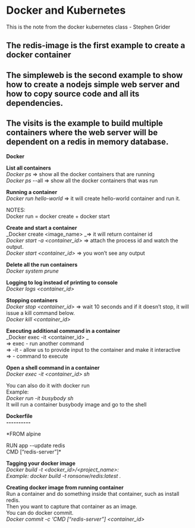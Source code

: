 # Docker and Kubernetes

This is the note from the docker kubernetes class - Stephen Grider<br/>

## The redis-image is the first example to create a docker container<br/>

## The simpleweb is the second example to show how to create a nodejs simple web server and how to copy source code and all its dependencies.<br/>

## The visits is the example to build multiple containers where the web server will be dependent on a redis in memory database.<br/>

**Docker**

**List all containers**<br/>
_Docker ps_ => show all the docker containers that are running <br/>
_Docker ps_ --all => show all the docker containers that was run <br/>

**Running a container**<br/>
_Docker run hello-world_ => it will create hello-world container and run it.<br/>

NOTES:<br/>
Docker run = docker create + docker start<br/>

**Create and start a container**<br/>
_Docker create <image_name> _=> it will return container id<br/>
_Docker start -a <container_id>_ => attach the process id and watch the output.<br/>
_Docker start <container_id>_ => you won’t see any output<br/>

**Delete all the run containers**<br/>
_Docker system prune_<br/>

**Logging to log instead of printing to console**<br/>
_Docker logs <container_id>_<br/>

**Stopping containers**<br/>
_Docker stop <container_id>_ => wait 10 seconds and if it doesn’t stop, it will issue a kill command below. <br/>
_Docker kill <container_id>_<br/>

**Executing additional command in a container**<br/>
_Docker exec -it <container_id> <command> _ <br/>
=> exec - run another command <br/>
=> -it - allow us to provide input to the container and make it interactive<br/>
=> <command> - command to execute<br/>

**Open a shell command in a container**<br/>
_Docker exec -it <container_id> sh_<br/>

You can also do it with docker run<br/>
Example:<br/>
_Docker run -it busybody sh_<br/>
It will run a container busybody image and go to the shell<br/>

**Dockerfile<br/>
----------**<br/>

\*FROM alpine<br/>

RUN app --update redis<br/>
CMD [“redis-server”]\*<br/>

**Tagging your docker image**<br/>
_Docker build -t <docker_id>/<project_name>:<version><br/>
Example: docker build -t ronsonw/redis:latest ._<br/>

**Creating docker image from running container**<br/>
Run a container and do something inside that container, such as install redis.<br/>
Then you want to capture that container as an image. <br/>
You can do docker commit.<br/>
_Docker commit -c ‘CMD [“redis-server”] <container_id>_<br/>
